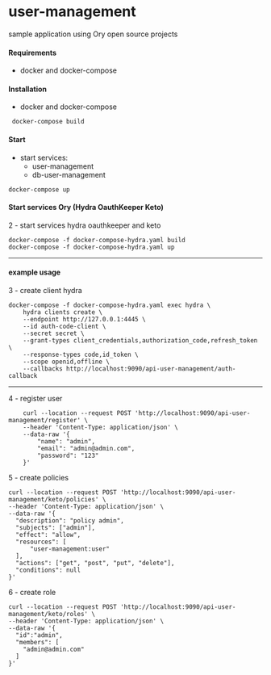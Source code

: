 # user-management

sample application using Ory open source projects

<!-- [![Ory](https://www.ory.sh/docs/img/docs/ory-ecosystem.png)](https://www.ory.sh/) -->

#### Requirements

- docker and docker-compose

#### Installation
- docker and docker-compose
```
 docker-compose build
```


#### Start
- start services:
  - user-management
  - db-user-management
```
docker-compose up
```
 
#### Start services Ory (Hydra OauthKeeper Keto)

2 - start services hydra oauthkeeper and keto
```
docker-compose -f docker-compose-hydra.yaml build
docker-compose -f docker-compose-hydra.yaml up
```

_________________________


#### example usage

3 - create client hydra

    docker-compose -f docker-compose-hydra.yaml exec hydra \
        hydra clients create \
        --endpoint http://127.0.0.1:4445 \
        --id auth-code-client \
        --secret secret \
        --grant-types client_credentials,authorization_code,refresh_token \
        --response-types code,id_token \
        --scope openid,offline \
        --callbacks http://localhost:9090/api-user-management/auth-callback
  

__________________________________________________
  
4 - register user
        
        curl --location --request POST 'http://localhost:9090/api-user-management/register' \
        --header 'Content-Type: application/json' \
        --data-raw '{
        	"name": "admin",
        	"email": "admin@admin.com",
        	"password": "123"
        }'


5 - create policies 

    curl --location --request POST 'http://localhost:9090/api-user-management/keto/policies' \
    --header 'Content-Type: application/json' \
    --data-raw '{
      "description": "policy admin",
      "subjects": ["admin"],
      "effect": "allow",
      "resources": [
          "user-management:user"
      ],
      "actions": ["get", "post", "put", "delete"],
      "conditions": null
    }'
    
 6 - create role
    
    curl --location --request POST 'http://localhost:9090/api-user-management/keto/roles' \
    --header 'Content-Type: application/json' \
    --data-raw '{
      "id":"admin",
      "members": [
        "admin@admin.com"
      ]
    }'
    
